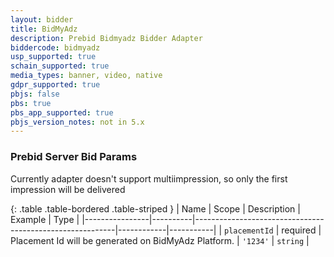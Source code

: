 ```yaml
---
layout: bidder
title: BidMyAdz
description: Prebid Bidmyadz Bidder Adapter
biddercode: bidmyadz
usp_supported: true
schain_supported: true
media_types: banner, video, native
gdpr_supported: true
pbjs: false
pbs: true
pbs_app_supported: true
pbjs_version_notes: not in 5.x
---
```


### Prebid Server Bid Params
Currently adapter doesn't support multiimpression, so only the first impression will be delivered

{: .table .table-bordered .table-striped }
| Name           | Scope    | Description                                              | Example    | Type      |
|----------------|----------|----------------------------------------------------------|------------|-----------|
| `placementId` | required | Placement Id will be generated on BidMyAdz Platform. | `'1234'`        | `string` |
